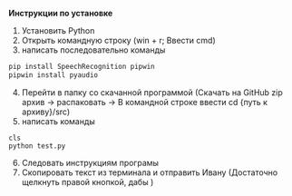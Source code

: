 **Инструкции по установке**
1. Установить Python
2. Открыть командную строку (win + r; Ввести cmd)
3. написать последовательно команды

```bash
pip install SpeechRecognition pipwin
pipwin install pyaudio
```

4. Перейти в папку со скачанной программой (Скачать на GitHub zip архив -> распаковать -> В командной строке ввести cd {путь к архиву}/src)
5. написать команды
```shell
cls
python test.py
```
6. Следовать инструкциям програмы
7. Скопировать текст из терминала и отправить Ивану (Достаточно щелкнуть правой кнопкой, дабы )
